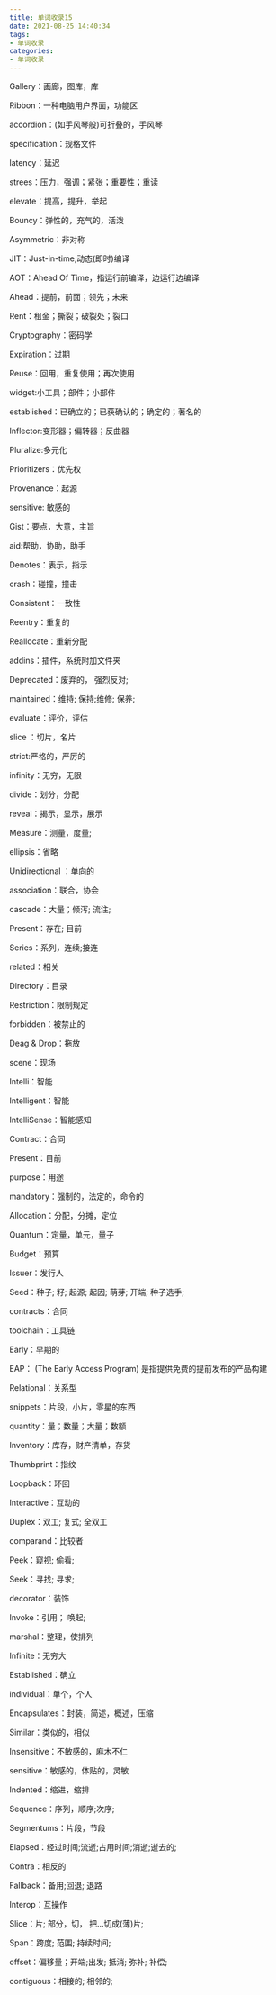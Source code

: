 ```yaml
---
title: 单词收录15
date: 2021-08-25 14:40:34
tags:
- 单词收录
categories: 
- 单词收录
---
```


Gallery：画廊，图库，库

Ribbon：一种电脑用户界面，功能区

accordion：(如手风琴般)可折叠的，手风琴

specification：规格文件

latency：延迟

strees：压力，强调；紧张；重要性；重读

elevate：提高，提升，举起

Bouncy：弹性的，充气的，活泼

Asymmetric：非对称

JIT：Just-in-time,动态(即时)编译

AOT：Ahead Of Time，指运行前编译，边运行边编译

Ahead：提前，前面；领先；未来

Rent：租金；撕裂；破裂处；裂口

Cryptography：密码学

Expiration：过期

Reuse：回用，重复使用；再次使用

widget:小工具；部件；小部件

established：已确立的；已获确认的；确定的；著名的

Inflector:变形器；偏转器；反曲器

Pluralize:多元化

Prioritizers：优先权

Provenance：起源

sensitive: 敏感的

Gist：要点，大意，主旨

aid:帮助，协助，助手

Denotes：表示，指示

crash：碰撞，撞击

Consistent：一致性

Reentry：重复的

Reallocate：重新分配

addins：插件，系统附加文件夹

Deprecated：废弃的， 强烈反对;  

maintained：维持; 保持;维修; 保养;

evaluate：评价，评估

slice ：切片，名片

strict:严格的，严厉的

infinity：无穷，无限

divide：划分，分配

reveal：揭示，显示，展示

Measure：测量，度量;

ellipsis：省略

Unidirectional ：单向的

association：联合，协会

cascade：大量；倾泻; 流注;  

Present：存在; 目前

Series：系列，连续;接连

related：相关

Directory：目录

Restriction：限制规定

forbidden：被禁止的

Deag & Drop：拖放

scene：现场

Intelli：智能

Intelligent：智能

IntelliSense：智能感知

Contract：合同

Present：目前

purpose：用途

mandatory：强制的，法定的，命令的

Allocation：分配，分摊，定位

Quantum：定量，单元，量子

Budget：预算

Issuer：发行人

Seed：种子; 籽; 起源; 起因; 萌芽; 开端; 种子选手;  

contracts：合同

toolchain：工具链

Early：早期的

EAP： (The Early Access Program) 是指提供免费的提前发布的产品构建

Relational：关系型

snippets：片段，小片，零星的东西

quantity：量；数量；大量；数额

Inventory：库存，财产清单，存货

Thumbprint：指纹

Loopback：环回

Interactive：互动的

Duplex：双工; 复式; 全双工

comparand：比较者

Peek：窥视; 偷看;

Seek：寻找; 寻求;

decorator：装饰

Invoke：引用； 唤起;

marshal：整理，使排列

Infinite：无穷大

Established：确立

individual：单个，个人

Encapsulates：封装，简述，概述，压缩

Similar：类似的，相似

Insensitive：不敏感的，麻木不仁

sensitive：敏感的，体贴的，灵敏

Indented：缩进，缩排

Sequence：序列，顺序;次序;

Segmentums：片段，节段

Elapsed：经过时间;流逝;占用时间;消逝;逝去的;

Contra：相反的

Fallback：备用;回退; 退路

Interop：互操作

Slice：片; 部分，切， 把…切成(薄)片;

Span：跨度; 范围; 持续时间;

offset：偏移量；开端;出发; 抵消; 弥补; 补偿;  

contiguous：相接的; 相邻的;

